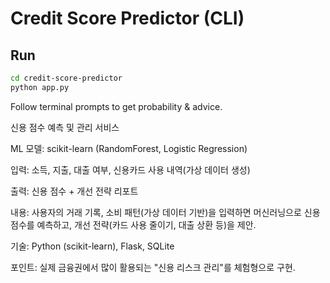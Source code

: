 # Credit Score Predictor (CLI)

## Run
```bash
cd credit-score-predictor
python app.py
```
Follow terminal prompts to get probability & advice.

신용 점수 예측 및 관리 서비스

ML 모델: scikit-learn (RandomForest, Logistic Regression)

입력: 소득, 지출, 대출 여부, 신용카드 사용 내역(가상 데이터 생성)

출력: 신용 점수 + 개선 전략 리포트

내용: 사용자의 거래 기록, 소비 패턴(가상 데이터 기반)을 입력하면 머신러닝으로 신용 점수를 예측하고, 개선 전략(카드 사용 줄이기, 대출 상환 등)을 제안.

기술: Python (scikit-learn), Flask, SQLite

포인트: 실제 금융권에서 많이 활용되는 "신용 리스크 관리"를 체험형으로 구현.
